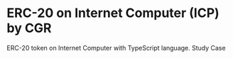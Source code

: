 # ERC-20 on Internet Computer (ICP) by CGR


ERC-20 token on Internet Computer with TypeScript language.
Study Case
